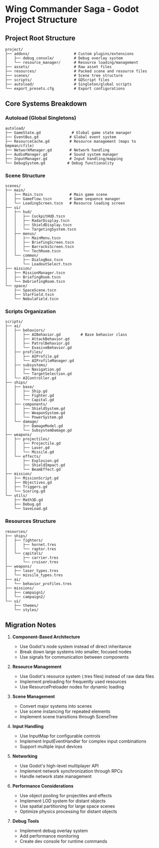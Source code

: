# Wing Commander Saga - Godot Project Structure

## Project Root Structure
```
project/
├── addons/                    # Custom plugins/extensions
│   ├── debug_console/         # Debug overlay system
│   └── resource_manager/      # Resource loading/management
├── assets/                    # Raw asset files
├── resources/                 # Packed scene and resource files
├── scenes/                    # Scene tree structure
├── scripts/                   # GDScript files
├── autoload/                  # Singleton/global scripts
└── export_presets.cfg         # Export configurations
```

## Core Systems Breakdown

### Autoload (Global Singletons)
```
autoload/
├── GameState.gd              # Global game state manager
├── EventBus.gd              # Global event system
├── ResourceCache.gd         # Resource management (maps to bmpman/cfile)
├── NetworkManager.gd        # Network handling
├── AudioManager.gd          # Sound system manager
├── InputManager.gd          # Input handling/mapping
└── DebugSystem.gd          # Debug functionality
```

### Scene Structure
```
scenes/
├── main/
│   ├── Main.tscn            # Main game scene
│   ├── GameFlow.tscn        # Game sequence manager
│   └── LoadingScreen.tscn   # Resource loading screen
├── ui/
│   ├── hud/
│   │   ├── CockpitHUD.tscn
│   │   ├── RadarDisplay.tscn
│   │   ├── ShieldDisplay.tscn
│   │   └── TargetingSystem.tscn
│   ├── menus/
│   │   ├── MainMenu.tscn
│   │   ├── BriefingScreen.tscn
│   │   ├── BarracksScreen.tscn
│   │   └── TechRoom.tscn
│   └── common/
│       ├── DialogBox.tscn
│       └── LoadoutSelect.tscn
├── mission/
│   ├── MissionManager.tscn
│   ├── BriefingRoom.tscn
│   └── DebriefingRoom.tscn
└── space/
    ├── SpaceScene.tscn
    ├── StarField.tscn
    └── NebulaField.tscn
```

### Scripts Organization
```
scripts/
├── ai/
│   ├── behaviors/
│   │   ├── AIBehavior.gd         # Base behavior class
│   │   ├── AttackBehavior.gd
│   │   ├── PatrolBehavior.gd
│   │   └── EvasiveBehavior.gd
│   ├── profiles/
│   │   ├── AIProfile.gd
│   │   └── AIProfileManager.gd
│   ├── subsystems/
│   │   ├── Navigation.gd
│   │   └── TargetSelection.gd
│   └── AIController.gd
├── ships/
│   ├── base/
│   │   ├── Ship.gd
│   │   ├── Fighter.gd
│   │   └── Capital.gd
│   ├── components/
│   │   ├── ShieldSystem.gd
│   │   ├── WeaponSystem.gd
│   │   └── PowerSystem.gd
│   └── damage/
│       ├── DamageModel.gd
│       └── SubsystemDamage.gd
├── weapons/
│   ├── projectiles/
│   │   ├── Projectile.gd
│   │   ├── Laser.gd
│   │   └── Missile.gd
│   └── effects/
│       ├── Explosion.gd
│       ├── ShieldImpact.gd
│       └── BeamEffect.gd
├── mission/
│   ├── MissionScript.gd
│   ├── Objectives.gd
│   ├── Triggers.gd
│   └── Scoring.gd
└── utils/
    ├── Math3D.gd
    ├── Debug.gd
    └── SaveLoad.gd
```

### Resources Structure
```
resources/
├── ships/
│   ├── fighters/
│   │   ├── hornet.tres
│   │   └── raptor.tres
│   └── capitals/
│       ├── carrier.tres
│       └── cruiser.tres
├── weapons/
│   ├── laser_types.tres
│   └── missile_types.tres
├── ai/
│   └── behavior_profiles.tres
├── missions/
│   ├── campaign1/
│   └── campaign2/
└── ui/
    ├── themes/
    └── styles/
```

## Migration Notes

1. **Component-Based Architecture**
   - Use Godot's node system instead of direct inheritance
   - Break down large systems into smaller, focused nodes
   - Use signals for communication between components

2. **Resource Management**
   - Use Godot's resource system (.tres files) instead of raw data files
   - Implement preloading for frequently used resources
   - Use ResourcePreloader nodes for dynamic loading

3. **Scene Management**
   - Convert major systems into scenes
   - Use scene instancing for repeated elements
   - Implement scene transitions through SceneTree

4. **Input Handling**
   - Use InputMap for configurable controls
   - Implement InputEventHandler for complex input combinations
   - Support multiple input devices

5. **Networking**
   - Use Godot's high-level multiplayer API
   - Implement network synchronization through RPCs
   - Handle network state management

6. **Performance Considerations**
   - Use object pooling for projectiles and effects
   - Implement LOD system for distant objects
   - Use spatial partitioning for large space scenes
   - Optimize physics processing for distant objects

7. **Debug Tools**
   - Implement debug overlay system
   - Add performance monitoring
   - Create dev console for runtime commands